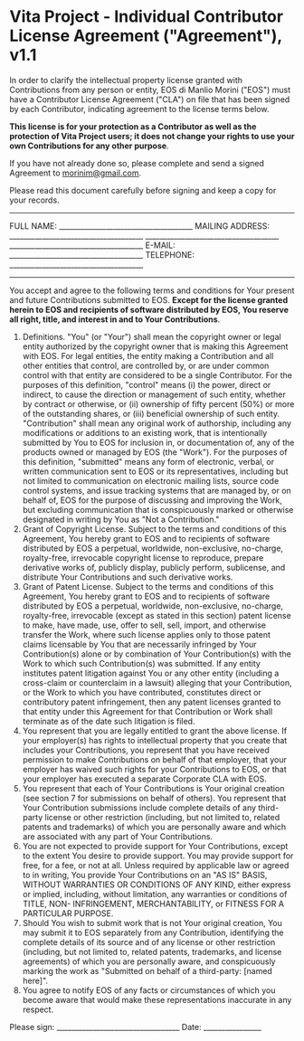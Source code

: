 Vita Project - Individual Contributor License Agreement ("Agreement"), v1.1
===========================================================================

In order to clarify the intellectual property license granted with Contributions from any person or entity, EOS di Manlio Morini ("EOS") must have a Contributor License Agreement ("CLA") on file that has been signed by each Contributor, indicating agreement to the license terms below.

**This license is for your protection as a Contributor as well as the protection of Vita Project users; it does not change your rights to use your own Contributions for any other purpose**.

If you have not already done so, please complete and send a signed Agreement to morinim@gmail.com.

Please read this document carefully before signing and keep a copy for your records.

----

FULL NAME:       _____________________________________
MAILING ADDRESS: _____________________________________
                 _____________________________________
				 _____________________________________
E-MAIL:          _____________________________________
TELEPHONE:       _____________________________________

----

You accept and agree to the following terms and conditions for Your present and future Contributions submitted to EOS. **Except for the license granted herein to EOS and recipients of software distributed by EOS, You reserve all right, title, and interest in and to Your Contributions**.

1. Definitions. "You" (or "Your") shall mean the copyright owner or legal entity authorized by the copyright owner that is making this Agreement with EOS. For legal entities, the entity making a Contribution and all other entities that control, are controlled by, or are under common control with that entity are considered to be a single Contributor. For the purposes of this definition, "control" means (i) the power, direct or indirect, to cause the direction or management of such entity, whether by contract or otherwise, or (ii) ownership of fifty percent (50%) or more of the outstanding shares, or (iii) beneficial ownership of such entity. "Contribution" shall mean any original work of authorship, including any modifications or additions to an existing work, that is intentionally submitted by You to EOS for inclusion in, or documentation of, any of the products owned or managed by EOS (the "Work"). For the purposes of this definition, "submitted" means any form of electronic, verbal, or written communication sent to EOS or its representatives, including but not limited to communication on electronic mailing lists, source code control systems, and issue tracking systems that are managed by, or on behalf of, EOS for the purpose of discussing and improving the Work, but excluding communication that is conspicuously marked or otherwise designated in writing by You as "Not a Contribution."
2. Grant of Copyright License. Subject to the terms and conditions of this Agreement, You hereby grant to EOS and to recipients of software distributed by EOS a perpetual, worldwide, non-exclusive, no-charge, royalty-free, irrevocable copyright license to reproduce, prepare derivative works of, publicly display, publicly perform, sublicense, and distribute Your Contributions and such derivative works.
3. Grant of Patent License. Subject to the terms and conditions of this Agreement, You hereby grant to EOS and to recipients of software distributed by EOS a perpetual, worldwide, non-exclusive, no-charge, royalty-free, irrevocable (except as stated in this section) patent license to make, have made, use, offer to sell, sell, import, and otherwise transfer the Work, where such license applies only to those patent claims licensable by You that are necessarily infringed by Your Contribution(s) alone or by combination of Your Contribution(s) with the Work to which such Contribution(s) was submitted. If any entity institutes patent litigation against You or any other entity (including a cross-claim or counterclaim in a lawsuit) alleging that your Contribution, or the Work to which you have contributed, constitutes direct or contributory patent infringement, then any patent licenses granted to that entity under this Agreement for that Contribution or Work shall terminate as of the date such litigation is filed.
4. You represent that you are legally entitled to grant the above license. If your employer(s) has rights to intellectual property that you create that includes your Contributions, you represent that you have received permission to make Contributions on behalf of that employer, that your employer has waived such rights for your Contributions to EOS, or that your employer has executed a separate Corporate CLA with EOS.
5. You represent that each of Your Contributions is Your original creation (see section 7 for submissions on behalf of others). You represent that Your Contribution submissions include complete details of any third-party license or other restriction (including, but not limited to, related patents and trademarks) of which you are personally aware and which are associated with any part of Your Contributions.
6. You are not expected to provide support for Your Contributions, except to the extent You desire to provide support. You may provide support for free, for a fee, or not at all. Unless required by applicable law or agreed to in writing, You provide Your Contributions on an "AS IS" BASIS, WITHOUT WARRANTIES OR CONDITIONS OF ANY KIND, either express or implied, including, without limitation, any warranties or conditions of TITLE, NON- INFRINGEMENT, MERCHANTABILITY, or FITNESS FOR A PARTICULAR PURPOSE.
7. Should You wish to submit work that is not Your original creation, You may submit it to EOS separately from any Contribution, identifying the complete details of its source and of any license or other restriction (including, but not limited to, related patents, trademarks, and license agreements) of which you are personally aware, and conspicuously marking the work as "Submitted on behalf of a third-party: [named here]".
8. You agree to notify EOS of any facts or circumstances of which you become aware that would make these representations inaccurate in any respect.



Please sign: __________________________________		Date: ________________